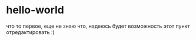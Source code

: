 # hello-world
что то первое, еще не знаю что, надеюсь будет возможность этот пункт отредактировать :)
